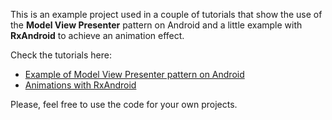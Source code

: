 This is an example project used in a couple of tutorials that show the use of the **Model View Presenter** pattern on Android and a little example with **RxAndroid** to achieve an animation effect.

Check the tutorials here:

+ [Example of Model View Presenter pattern on Android](https://www.pineappslab/post/android-mvp/)
+ [Animations with RxAndroid](https://www.pineappslab.com/post/rx-android-animations/)

Please, feel free to use the code for your own projects.
